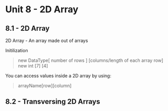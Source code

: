 # Unit 8 - 2D Array

## 8.1 - 2D Array
2D Array - An array made out of arrays      

Initilization
> new DataType[ number of rows ] [columns/length of each array row]     
new int [7] [4]

You can access values inside a 2D array by using:
> arrayName[row][column]


## 8.2 - Transversing 2D Arrays
